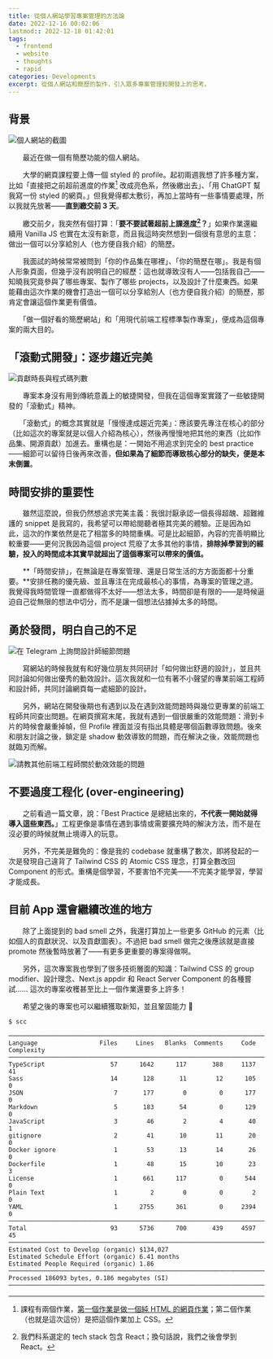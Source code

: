 ```yaml
---
title: 從個人網站學習專案管理的方法論
date: 2022-12-16 00:02:06
lastmod:: 2022-12-18 01:42:01
tags:
  - frontend
  - website
  - thoughts
  - rapid
categories: Developments
excerpt: 從個人網站和簡歷的製作，引入眾多專案管理和開發上的思考。
---
```


## 背景

![個人網站的截圖](https://assets.blog.pan93.com/produce-a-perfect-site/preview.webp)

　　最近在做一個有簡歷功能的個人網站。

　　大學的網頁課程要上傳一個 styled 的 profile。起初兩週我想了許多種方案，比如「直接把之前超前進度的作業[^1] 改成亮色系，然後繳出去」、「用 ChatGPT 幫我寫一份 styled 的網頁。」但我覺得都太敷衍，再加上當時有一些事情要處理，所以我就先放著——**直到繳交前 3 天**。

　　繳交前夕，我突然有個打算：「**要不要試著超前上課進度[^2]？**」如果作業還繼續用 Vanilla JS 也實在太沒有新意，而且我這時突然想到一個很有意思的主意：做出一個可以分享給別人（也方便自我介紹）的簡歷。

　　我面試的時候常常被問到「你的作品集在哪裡」、「你的簡歷在哪」。我是有個人形象頁面，但幾乎沒有說明自己的經歷：這也就導致沒有人——包括我自己——知曉我究竟參與了哪些專案、製作了哪些 projects，以及設計了什麼東西。如果能藉由這次作業的機會打造出一個可以分享給別人（也方便自我介紹）的簡歷，那肯定會讓這個作業更有價值。

　　「做一個好看的簡歷網站」和「用現代前端工程標準製作專案」，便成為這個專案的兩大目的。

## 「滾動式開發」：逐步趨近完美

![貢獻時長與程式碼列數](https://assets.blog.pan93.com/produce-a-perfect-site/github-stat.webp)

　　專案本身沒有用到傳統意義上的敏捷開發，但我在這個專案實踐了一些敏捷開發的「滾動式」精神。

　　「滾動式」的概念其實就是「慢慢達成趨近完美」：應該要先專注在核心的部分（比如這次的專案就是以個人介紹為核心），然後再慢慢地把其他的東西（比如作品集、開源貢獻）加進去。重構也是：一開始不用追求到完全的 best practice——細節可以留待日後再來改善，**但如果為了細節而導致核心部分的缺失，便是本末倒置**。

## 時間安排的重要性

　　雖然這麼說，但我仍然想追求完美主義：我很討厭承認一個長得超醜、超難維護的 snippet 是我寫的，我希望可以帶給閱聽者極其完美的體驗。正是因為如此，這次的作業依然是花了相當多的時間重構。可是比起細節，內容的完善明顯比較重要——更何況我因為這個 project 荒廢了太多其他的事情，**排除掉學習到的經驗，投入的時間成本其實早就超出了這個專案可以帶來的價值。**

　　**「時間安排」，在無論是在專案管理、還是日常生活的方方面面都十分重要。**安排任務的優先級、並且專注在完成最核心的事情，為專案的管理之道。我覺得我時間管理一直都做得不太好——想法太多，時間卻是有限的——是時候逼迫自己從無限的想法中切分，而不是讓一個想法佔據掉太多的時間。

## 勇於發問，明白自己的不足

![在 Telegram 上詢問設計師細節問題](https://assets.blog.pan93.com/produce-a-perfect-site/ask-designer-at-telegram.webp)

　　寫網站的時候我就有和好幾位朋友共同研討「如何做出舒適的設計」，並且共同討論如何做出優秀的動效設計。這次我就和一位有著不小聲望的專業前端工程師和設計師，共同討論網頁每一處細節的設計。

　　另外，網站在開發後期也有遇到以及在遇到效能問題時與幾位更專業的前端工程師共同查出問題。在網頁撰寫末尾，我就有遇到一個很嚴重的效能問題：滑到卡片的時候會嚴重掉幀，但 Profile 裡面並沒有指出具體是哪個函數導致問題。後來和朋友討論之後，鎖定是 shadow 動效導致的問題，而在解決之後，效能問題也就臨刃而解。

![請教其他前端工程師關於動效效能的問題](https://assets.blog.pan93.com/produce-a-perfect-site/performance-question.webp)

## 不要過度工程化 (over-engineering)

　　之前看過一篇文章，說：「Best Practice 是總結出來的，**不代表一開始就得導入這些東西。**」工程更像是事情在遇到事情或需要擴充時的解決方法，而不是在沒必要的時候就無止境導入的玩意。

　　另外，不完美是難免的：像是我的 codebase 就重構了數次，即將發起的一次是發現自己違背了 Tailwind CSS 的 Atomic CSS 理念，打算全數改回 Component 的形式。重構是個學習，不要害怕不完美——不完美才能學習，學習才能成長。

## 目前 App 還會繼續改進的地方

　　除了上面提到的 bad smell 之外，我還打算加上一些更多 GitHub 的元素（比如個人的貢獻狀況、以及貢獻圖表）。不過把 bad smell 做完之後應該就是直接 promote 然後暫時放著了——有更多更重要的專案得做啊。

　　另外，這次專案我也學到了很多技術層面的知識：Tailwind CSS 的 group modifier、設計理念、Next.js appdir 和 React Server Component 的各種嘗試…… 這次的專案收穫甚至比上一個作業還要多上許多！

　　希望之後的專案也可以繼續獲取新知，並且鞏固能力 🙂

```plain
$ scc

───────────────────────────────────────────────────────────────────────────────
Language                 Files     Lines   Blanks  Comments     Code Complexity
───────────────────────────────────────────────────────────────────────────────
TypeScript                  57      1642      117       388     1137         41
Sass                        14       128       11        12      105          0
JSON                         7       177        0         0      177          0
Markdown                     5       183       54         0      129          0
JavaScript                   3        46        2         4       40          1
gitignore                    2        41       10        11       20          0
Docker ignore                1        53       13        14       26          0
Dockerfile                   1        48       15        10       23          3
License                      1       661      117         0      544          0
Plain Text                   1         2        0         0        2          0
YAML                         1      2755      361         0     2394          0
───────────────────────────────────────────────────────────────────────────────
Total                       93      5736      700       439     4597         45
───────────────────────────────────────────────────────────────────────────────
Estimated Cost to Develop (organic) $134,027
Estimated Schedule Effort (organic) 6.41 months
Estimated People Required (organic) 1.86
───────────────────────────────────────────────────────────────────────────────
Processed 186093 bytes, 0.186 megabytes (SI)
───────────────────────────────────────────────────────────────────────────────
```

[^1]: 課程有兩個作業，[第一個作業是做一個純 HTML 的網頁作業](https://github.com/pan93412/personal-readme-v2)；第二個作業（也就是這次這份）是把這個作業加上 CSS。
[^2]: 我們科系選定的 tech stack 包含 React；換句話說，我們之後會學到 React。

